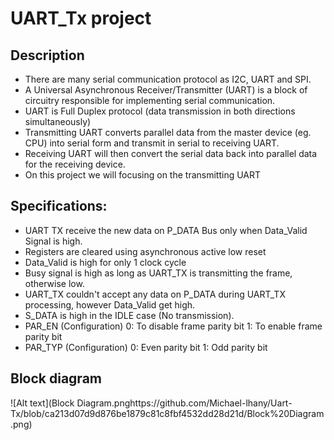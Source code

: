 # UART_Tx project
## Description
* There are many serial communication protocol as I2C, UART and SPI.
* A Universal Asynchronous Receiver/Transmitter (UART) is a block of circuitry responsible for implementing serial communication.
* UART is Full Duplex protocol (data transmission in both directions
simultaneously)
* Transmitting UART converts parallel data from the master device (eg. CPU) into serial form and transmit in serial to receiving UART.
* Receiving UART will then convert the serial data back into parallel data for the receiving device.
* On this project we will focusing on the transmitting UART
## Specifications:
* UART TX receive the new data on P_DATA Bus only when
Data_Valid Signal is high.
* Registers are cleared using asynchronous active low reset
* Data_Valid is high for only 1 clock cycle
* Busy signal is high as long as UART_TX is transmitting the frame,
otherwise low.
* UART_TX couldn't accept any data on P_DATA during UART_TX
processing, however Data_Valid get high.
* S_DATA is high in the IDLE case (No transmission).
* PAR_EN (Configuration)
  0: To disable frame parity bit
  1: To enable frame parity bit
*  PAR_TYP (Configuration)
0: Even parity bit
1: Odd parity bit
## Block diagram
![Alt text](Block Diagram.pnghttps://github.com/Michael-lhany/Uart-Tx/blob/ca213d07d9d876be1879c81c8fbf4532dd28d21d/Block%20Diagram.png)
